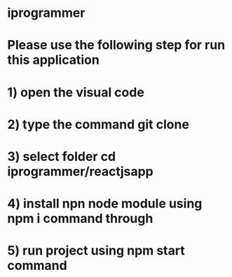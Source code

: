 # iprogrammer
# Please use the following step for run this application
# 1) open the visual code
# 2) type the command git clone <path>
# 3) select folder cd iprogrammer/reactjsapp
# 4) install npn node module using npm i command through
# 5) run project using npm start command
